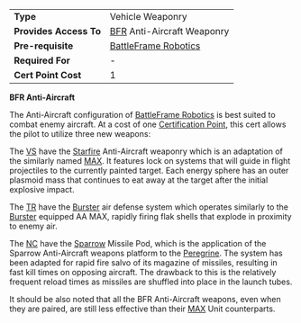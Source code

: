 |                        |                                                                   |
| ---------------------- | ----------------------------------------------------------------- |
| **Type**               | Vehicle Weaponry                                                  |
| **Provides Access To** | [BFR](../vehicles/BattleFrame_Robotics.md) Anti-Aircraft Weaponry |
| **Pre-requisite**      | [BattleFrame Robotics](../vehicles/BattleFrame_Robotics.md)       |
| **Required For**       | \-                                                                |
| **Cert Point Cost**    | 1                                                                 |

**BFR Anti-Aircraft**

The Anti-Aircraft configuration of
[BattleFrame Robotics](../vehicles/BattleFrame_Robotics.md) is best suited to
combat enemy aircraft. At a cost of one
[Certification Point](Certification_points.md), this cert
allows the pilot to utilize three new weapons:

The [VS](../etc/Vanu_Sovereignty.md) have the
[Starfire](../items/Starfire_(BFR).md) Anti-Aircraft weaponry which is an
adaptation of the similarly named [MAX](../armor/Starfire.md). It features lock
on systems that will guide in flight projectiles to the currently painted
target. Each energy sphere has an outer plasmoid mass that continues to eat away
at the target after the initial explosive impact.

The [TR](../etc/Terran_Republic.md) have the
[Burster](../items/Burster_(BFR).md) air defense system which operates
similarly to the [Burster](../armor/Burster.md) equipped AA MAX, rapidly firing
flak shells that explode in proximity to enemy air.

The [NC](../etc/New_Conglomerate.md) have the
[Sparrow](../items/Sparrow_(BFR).md) Missile Pod, which is the application of
the Sparrow Anti-Aircraft weapons platform to the
[Peregrine](../vehicles/Peregrine.md). The system has been adapted for rapid
fire salvo of its magazine of missiles, resulting in fast kill times on opposing
aircraft. The drawback to this is the relatively frequent reload times as
missiles are shuffled into place in the launch tubes.

It should be also noted that all the BFR Anti-Aircraft weapons, even when they
are paired, are still less effective than their
[MAX](../armor/Mechanized_Assault_Exo-Suit.md) Unit counterparts.


